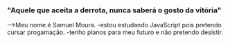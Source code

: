 ### "Aquele que aceita a derrota, nunca saberá o gosto da vitória"


-->Meu nome é Samuel Moura.
-estou estudando JavaScript pois pretendo cursar progamaçâo.
-tenho planos para meu futuro e nâo pretendo desistir.

